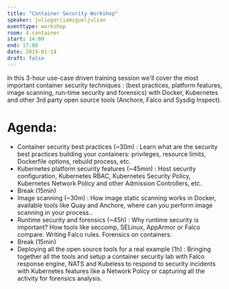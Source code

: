 ```yaml
---
title: "Container Security Workshop"
speaker: juliogarciamigueljulian
eventtype: workshop
room: 4.container
start: 14:00
end: 17:00
date: 2019-01-14
draft: false
---
```


In this 3-hour use-case driven training session we'll cover the most important container security techniques :
(best practices, platform features, image scanning, run-time security and forensics) with Docker,
Kubernetes and other 3rd party open source tools (Anchore, Falco and Sysdig Inspect).  

Agenda:
=======

- Container security best practices (~30m) : Learn what are the security best practices building your containers: privileges, resource limits, Dockerfile options, rebuild process, etc.
- Kubernetes platform security features (~45min) : Host security configuration, Kubernetes RBAC, Kubernetes Security Policy, Kubernetes Network Policy and other Admission Controllers, etc.
- Break (15min)
- Image scanning (~30m) : How image static scanning works in Docker, available tools like Quay and Anchore, where can you perform image scanning in your process..
- Runtime security and forensics (~45h) : Why runtime security is important? How tools like seccomp, SELinux, AppArmor or Falco compare. Writing Falco rules. Forensics on containers.
- Break (15min)
- Deploying all the open source tools for a real example (1h) : Bringing together all the tools and setup a container security lab with Falco response engine, NATS and Kubeless to respond to security incidents with Kubernetes features like a Network Policy or capturing all the activity for forensics analysis.

